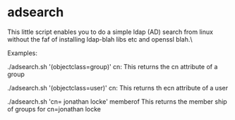 # adsearch
This little script enables you to do a simple ldap (AD) search from linux without the faf of installing ldap-blah libs etc and openssl blah.\

Examples:

./adsearch.sh '(objectclass=group)' cn:
This returns the cn attribute of a group

./adsearch.sh '(objectclass=user)' cn:
This returns th ecn attribute of a user

./adsearch.sh 'cn= jonathan locke' memberof
This returns the member ship of groups for cn=jonathan locke

